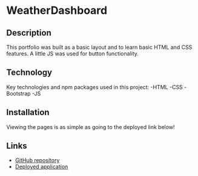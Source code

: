 # WeatherDashboard
## Description
This portfolio was built as a basic layout and to learn basic HTML and CSS features. A little JS was used for button functionality.

## Technology
Key technologies and npm packages used in this project:
-HTML
-CSS
-Bootstrap
-JS

## Installation
Viewing the pages is as simple as going to the deployed link below!

## Links
- [GitHub repository](https://github.com/kekehua/Portfolio)
- [Deployed application]( https://kekehua.github.io/Portfolio/)

